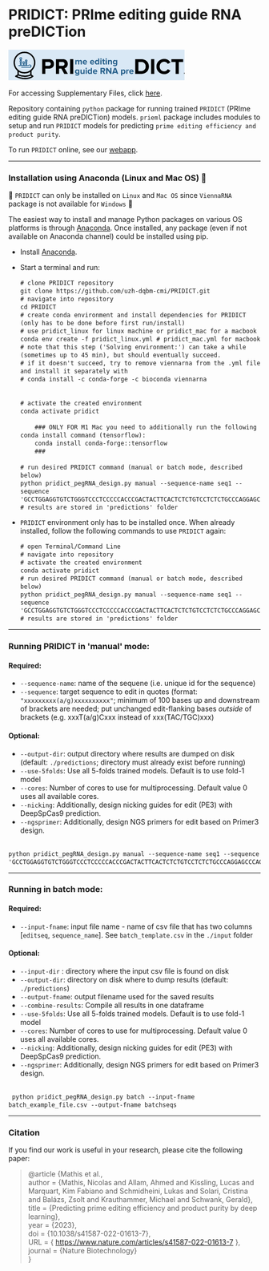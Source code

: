 # PRIDICT: PRIme editing guide RNA preDICTion 

![PRIDICT logo](pridict_logo.png)

For accessing Supplementary Files, click [here](https://github.com/uzh-dqbm-cmi/PRIDICT/tree/supplementary_files).

Repository containing `python` package for running trained `PRIDICT` (PRIme editing guide RNA preDICTion) models. `prieml` package includes modules to setup and run `PRIDICT` models for predicting `prime editing efficiency and product purity`.

To run `PRIDICT` online, see our [webapp](https://pridict.it/).

--------------------------

### Installation using Anaconda (Linux and Mac OS) 🐍
📣 `PRIDICT` can only be installed on `Linux` and `Mac OS` since `ViennaRNA` package is not available for `Windows` 📣

The easiest way to install and manage Python packages on various OS platforms is through [Anaconda](https://docs.anaconda.com/anaconda/install/). Once installed, any package (even if not available on Anaconda channel) could be installed using pip. 

* Install [Anaconda](https://docs.anaconda.com/anaconda/install/).
* Start a terminal and run:
    ```shell
    # clone PRIDICT repository
    git clone https://github.com/uzh-dqbm-cmi/PRIDICT.git
    # navigate into repository
    cd PRIDICT
    # create conda environment and install dependencies for PRIDICT (only has to be done before first run/install)
    # use pridict_linux for linux machine or pridict_mac for a macbook
    conda env create -f pridict_linux.yml # pridict_mac.yml for macbook
    # note that this step ('Solving environment:') can take a while (sometimes up to 45 min), but should eventually succeed.
    # if it doesn't succeed, try to remove viennarna from the .yml file and install it separately with 
    # conda install -c conda-forge -c bioconda viennarna

    
    # activate the created environment
    conda activate pridict
    
    	### ONLY FOR M1 Mac you need to additionally run the following conda install command (tensorflow): 
    	conda install conda-forge::tensorflow
    	###
	
    # run desired PRIDICT command (manual or batch mode, described below)
    python pridict_pegRNA_design.py manual --sequence-name seq1 --sequence 'GCCTGGAGGTGTCTGGGTCCCTCCCCCACCCGACTACTTCACTCTCTGTCCTCTCTGCCCAGGAGCCCAGGATGTGCGAGTTCAAGTGGCTACGGCCGA(G/C)GTGCGAGGCCAGCTCGGGGGCACCGTGGAGCTGCCGTGCCACCTGCTGCCACCTGTTCCTGGACTGTACATCTCCCTGGTGACCTGGCAGCGCCCAGATGCACCTGCGAACCACCAGAATGTGGCCGC'
    # results are stored in 'predictions' folder
    ```

* `PRIDICT` environment only has to be installed once. When already installed, follow the following commands to use `PRIDICT` again:
    ```shell
    # open Terminal/Command Line
    # navigate into repository
    # activate the created environment
    conda activate pridict
    # run desired PRIDICT command (manual or batch mode, described below)
    python pridict_pegRNA_design.py manual --sequence-name seq1 --sequence 'GCCTGGAGGTGTCTGGGTCCCTCCCCCACCCGACTACTTCACTCTCTGTCCTCTCTGCCCAGGAGCCCAGGATGTGCGAGTTCAAGTGGCTACGGCCGA(G/C)GTGCGAGGCCAGCTCGGGGGCACCGTGGAGCTGCCGTGCCACCTGCTGCCACCTGTTCCTGGACTGTACATCTCCCTGGTGACCTGGCAGCGCCCAGATGCACCTGCGAACCACCAGAATGTGGCCGC'
    # results are stored in 'predictions' folder
    ```

--------------------------

### Running PRIDICT in 'manual' mode:
  ####  Required:
  -  `--sequence-name`: name of the sequene (i.e. unique id for the sequence)
  -  `--sequence`: target sequence to edit in quotes (format: `"xxxxxxxxx(a/g)xxxxxxxxxx"`; minimum of 100 bases up and downstream of brackets are needed; put unchanged edit-flanking bases *outside* of brackets (e.g. xxxT(a/g)Cxxx instead of xxx(TAC/TGC)xxx)
  ####  Optional:
  -  `--output-dir`: output directory where results are dumped on disk (default: `./predictions`; directory must already exist before running)
  -  `--use-5folds`: Use all 5-folds trained models. Default is to use fold-1 model
  -  `--cores`: Number of cores to use for multiprocessing. Default value 0 uses all available cores.
  -  `--nicking`: Additionally, design nicking guides for edit (PE3) with DeepSpCas9 prediction.
  -  `--ngsprimer`: Additionally, design NGS primers for edit based on Primer3 design.
```shell

python pridict_pegRNA_design.py manual --sequence-name seq1 --sequence 'GCCTGGAGGTGTCTGGGTCCCTCCCCCACCCGACTACTTCACTCTCTGTCCTCTCTGCCCAGGAGCCCAGGATGTGCGAGTTCAAGTGGCTACGGCCGA(G/C)GTGCGAGGCCAGCTCGGGGGCACCGTGGAGCTGCCGTGCCACCTGCTGCCACCTGTTCCTGGACTGTACATCTCCCTGGTGACCTGGCAGCGCCCAGATGCACCTGCGAACCACCAGAATGTGGCCGC'
``` 
--------------------------

### Running in batch mode:
  ####  Required:
  -  `--input-fname`: input file name - name of csv file that has two columns [`editseq`, `sequence_name`]. See `batch_template.csv` in the `./input` folder
  ####  Optional:
  -  `--input-dir` : directory where the input csv file is found on disk
  -  `--output-dir`: directory on disk where to dump results (default: `./predictions`)
  -  `--output-fname`: output filename used for the saved results
  -  `--combine-results`: Compile all results in one dataframe
  -  `--use-5folds`: Use all 5-folds trained models. Default is to use fold-1 model
  -  `--cores`: Number of cores to use for multiprocessing. Default value 0 uses all available cores.
  -  `--nicking`: Additionally, design nicking guides for edit (PE3) with DeepSpCas9 prediction.
  -  `--ngsprimer`: Additionally, design NGS primers for edit based on Primer3 design.
```shell

 python pridict_pegRNA_design.py batch --input-fname batch_example_file.csv --output-fname batchseqs

``` 
--------------------------

### Citation

If you find our work is useful in your research, please cite the following paper:

> @article {Mathis et al.,  
	author = {Mathis, Nicolas and Allam, Ahmed and Kissling, Lucas and  Marquart, Kim Fabiano and Schmidheini, Lukas and Solari, Cristina and Balázs, Zsolt and Krauthammer, Michael and Schwank, Gerald},  
	title = {Predicting prime editing efficiency and product purity by deep learning},  
	year = {2023},  
	doi = {10.1038/s41587-022-01613-7},  
	URL = { https://www.nature.com/articles/s41587-022-01613-7 },  
	journal = {Nature Biotechnology}  
}
